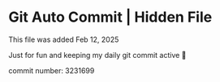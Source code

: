 # Git Auto Commit | Hidden File

This file was added Feb 12, 2025

Just for fun and keeping my daily git commit active 🤪

commit number: 3231699
